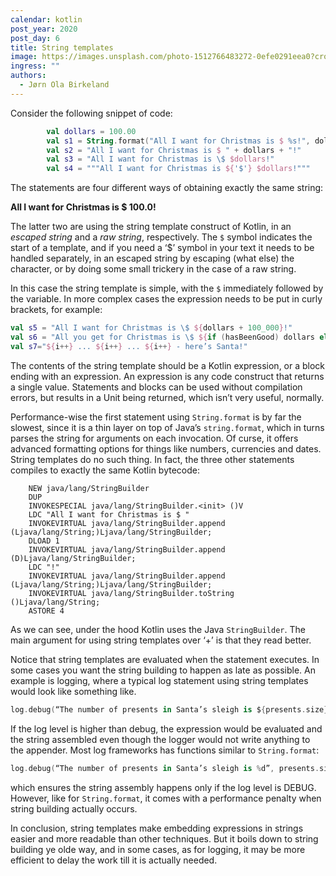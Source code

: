 ```yaml
---
calendar: kotlin
post_year: 2020
post_day: 6
title: String templates
image: https://images.unsplash.com/photo-1512766483272-0efe0291eea0?crop=entropy&cs=tinysrgb&fit=max&fm=jpg&ixid=MXwxfDB8MXxhbGx8fHx8fHx8fA&ixlib=rb-1.2.1&q=80&w=1080
ingress: ""
authors:
  - Jørn Ola Birkeland
---
```

Consider the following snippet of code:

```kotlin
        val dollars = 100.00
        val s1 = String.format("All I want for Christmas is $ %s!", dollars)
        val s2 = "All I want for Christmas is $ " + dollars + "!"
        val s3 = "All I want for Christmas is \$ $dollars!"
        val s4 = """All I want for Christmas is ${'$'} $dollars!"""
```

The statements are four different ways of obtaining exactly the same string:

**All I want for Christmas is $ 100.0!**

The latter two are using the string template construct of Kotlin, in an *escaped string* and a *raw string*, respectively. The `$` symbol indicates the start of a template, and if you need a ‘$’ symbol in your text it needs to be handled separately, in an escaped string by escaping (what else) the character, or by doing some small trickery in the case of a raw string. 

In this case the string template is simple, with the `$` immediately followed by the variable. In more complex cases the expression needs to be put in curly brackets, for example:

```kotlin
val s5 = "All I want for Christmas is \$ ${dollars + 100_000}!"
val s6 = "All you get for Christmas is \$ ${if (hasBeenGood) dollars else 0.0}!"
val s7="${i++} ... ${i++} ... ${i++} - here’s Santa!"
```

The contents of the string template should be a Kotlin expression, or a block ending with an expression. An expression is any code construct that returns a single value. Statements and blocks can be used without compilation errors, but results in a Unit being returned, which isn’t very useful, normally.  

Performance-wise the first statement using `String.format` is by far the slowest, since it is a thin layer on top of Java’s `string.format`, which in turns parses the string for arguments on each invocation. Of curse, it offers advanced formatting options for things like numbers, currencies and dates. String templates do no such thing. In fact, the three other statements compiles to exactly the same Kotlin bytecode:

```
    NEW java/lang/StringBuilder
    DUP
    INVOKESPECIAL java/lang/StringBuilder.<init> ()V
    LDC "All I want for Christmas is $ "
    INVOKEVIRTUAL java/lang/StringBuilder.append (Ljava/lang/String;)Ljava/lang/StringBuilder;
    DLOAD 1
    INVOKEVIRTUAL java/lang/StringBuilder.append (D)Ljava/lang/StringBuilder;
    LDC "!"
    INVOKEVIRTUAL java/lang/StringBuilder.append (Ljava/lang/String;)Ljava/lang/StringBuilder;
    INVOKEVIRTUAL java/lang/StringBuilder.toString ()Ljava/lang/String;
    ASTORE 4
```

As we can see, under the hood Kotlin uses the Java `StringBuilder`. The main argument for using string templates over ‘+’ is that they read better. 

Notice that string templates are evaluated when the statement executes. In some cases you want the string building to happen as late as possible. An example is logging, where a typical log statement using string templates would look like something like.

```kotlin
log.debug(“The number of presents in Santa’s sleigh is ${presents.size}”)
```

If the log level is higher than debug, the expression would be evaluated and the string assembled even though the logger would not write anything to the appender. Most log frameworks has functions similar to `String.format`:

```kotlin
log.debug(“The number of presents in Santa’s sleigh is %d”, presents.size)
```

which ensures the string assembly happens only if the log level is DEBUG. However, like for `String.format`, it comes with a performance penalty when string building actually occurs.

In conclusion, string templates make embedding expressions in strings easier and more readable than other techniques. But it boils down to string building ye olde way, and in some cases, as for logging, it may be more efficient to delay the work till it is actually needed.